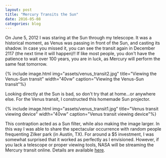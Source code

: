 ```yaml
---
layout: post
title: "Mercury Transits the Sun"
date: 2016-05-08
categories: blog
---
```


On June 5, 2012 I was staring at the Sun through my telescope. 
It was a historical moment, as Venus was passing in front of the 
Sun, and casting its shadow. In case you missed it, you can see the
transit again in December 2117 (the next time it will happen)!! 
If like most people, you don't have the patience to wait over 100 years, 
you are in luck, as Mercury will perform the same feat tomorrow. 

{% include image.html img="assets/venus_transit2.jpg" title="Viewing the Venus-Sun transit" 
    width="40vw" caption="Viewing the Venus-Sun transit"%}

Looking directly at the Sun is bad, so don't try that at home...or anywhere else. 
For the Venus transit, I constructed this homemade Sun projector. 

{% include image.html img="assets/venus_transit1.jpg" title="Venus transit viewing device" 
    width="40vw" caption="Venus transit viewing device"%}

This contraption acted as a
Sun filter, while also making the image larger. In this way I was able to share 
the spectacular occurrence with random people frequenting Zilker park (in Austin, TX).
For around a $5 investment, I was somewhat surprised that it worked as perfectly 
as I envisioned. However, if you lack a telescope or proper viewing tools, NASA 
will be streaming the Mercury transit online. Details are available [here][].

[here]: http://www.nasa.gov/press-release/nasa-to-provide-coverage-of-may-9-mercury-transit-of-the-sun
